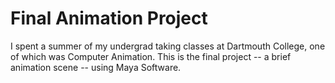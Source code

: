 # Final Animation Project

I spent a summer of my undergrad taking classes at Dartmouth College, one of which was Computer Animation. This is the final project -- a brief animation scene -- using Maya Software.  
